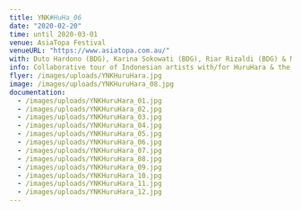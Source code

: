 ```yaml
---
title: YNK#HuHa_06
date: "2020-02-20"
time: until 2020-03-01
venue: AsiaTopa Festival
venueURL: "https://www.asiatopa.com.au/"
with: Duto Hardono (BDG), Karina Sokowati (BDG), Riar Rizaldi (BDG) & MIXXIT (BDG)
info: Collaborative tour of Indonesian artists with/for HuruHara & the AsiaTopa Festival.
flyer: /images/uploads/YNKHuruHara.jpg
image: /images/uploads/YNKHuruHara_08.jpg
documentation:
  - /images/uploads/YNKHuruHara_01.jpg
  - /images/uploads/YNKHuruHara_02.jpg
  - /images/uploads/YNKHuruHara_03.jpg
  - /images/uploads/YNKHuruHara_04.jpg
  - /images/uploads/YNKHuruHara_05.jpg
  - /images/uploads/YNKHuruHara_06.jpg
  - /images/uploads/YNKHuruHara_07.jpg
  - /images/uploads/YNKHuruHara_08.jpg
  - /images/uploads/YNKHuruHara_09.jpg
  - /images/uploads/YNKHuruHara_10.jpg
  - /images/uploads/YNKHuruHara_11.jpg
  - /images/uploads/YNKHuruHara_12.jpg
---
```


#
